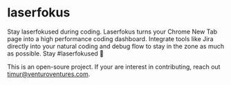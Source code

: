 # laserfokus
Stay laserfokused during coding. Laserfokus turns your Chrome New Tab page into a high performance coding dashboard. Integrate tools like Jira directly into your natural coding and debug flow to stay in the zone as much as possible. Stay #laserfokused 🔴

This is an open-soure project. If your are interest in contributing, reach out timur@venturoventures.com.
